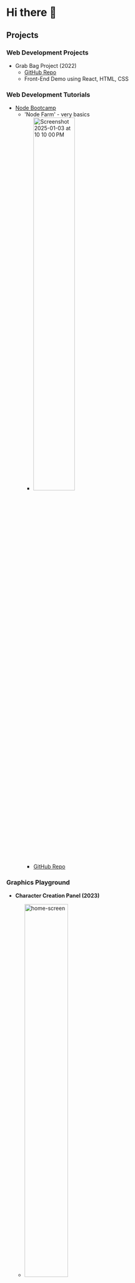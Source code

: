 # Hi there 👋

## Projects
### Web Development Projects
- Grab Bag Project (2022)
   - [GitHub Repo](https://github.com/klmork/iFixit-Grab-Bag)
   - Front-End Demo using React, HTML, CSS
 
### Web Development Tutorials
- [Node Bootcamp](https://github.com/jonasschmedtmann/complete-node-bootcamp)
   - 'Node Farm' - very basics
      - <img width="50%" alt="Screenshot 2025-01-03 at 10 10 00 PM" src="https://github.com/user-attachments/assets/4156c52c-b676-46af-a341-34234b219601" />
      - [GitHub Repo](https://github.com/klmork/Tutorials/tree/main/node/produce-page) 

### Graphics Playground
- **Character Creation Panel (2023)**
  - <img width="50%" alt="home-screen" src="https://github.com/user-attachments/assets/06c16e03-e6d2-4cbc-828e-376b4e67b6b3" />
  - [GitHub Repo](https://github.com/klmork/Character-Creation-Project)
  - Playing around with [p5.js library](https://p5js.org/) to programmatically draw art and build an animation system

- **Lil Beans Project (2019)**:
   - <img width="351" alt="lilbeans-home" src="https://github.com/user-attachments/assets/3eb7d43f-28cf-4ff5-87aa-a9a5bef74958" />

   - [GitHub Repo](https://github.com/klmork/LilBeans)
   - School Project created with my brother for a Real-Time Graphics Class
   - 3D Game in OpenGL + C++
<!--
**klmork/klmork** is a ✨ _special_ ✨ repository because its `README.md` (this file) appears on your GitHub profile.

Here are some ideas to get you started:

- 🔭 I’m currently working on ...
- 🌱 I’m currently learning ...
- 👯 I’m looking to collaborate on ...
- 🤔 I’m looking for help with ...
- 💬 Ask me about ...
- 📫 How to reach me: ...
- 😄 Pronouns: ...
- ⚡ Fun fact: ...
-->
